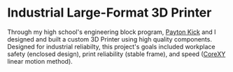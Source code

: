 # Industrial Large-Format 3D Printer

Through my high school's engineering block program, [Payton Kick](https://www.instagram.com/paytonkick/?hl=en) and I designed and built a custom 3D Printer using high quality components. Designed for industrial reliabilty, this project's goals included workplace safety (enclosed design), print reliability (stable frame), and speed ([CoreXY](https://corexy.com) linear motion method).
